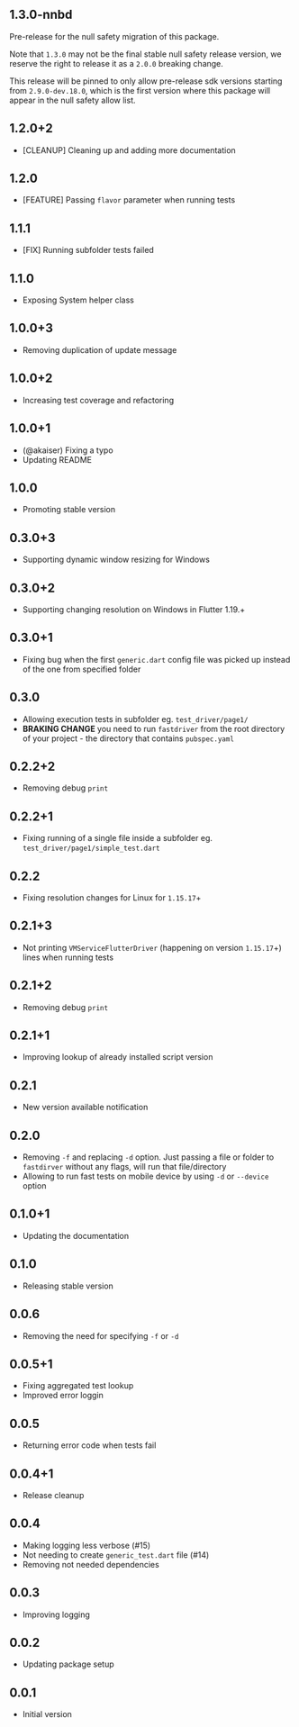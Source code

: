 ## 1.3.0-nnbd

Pre-release for the null safety migration of this package.

Note that `1.3.0` may not be the final stable null safety release version,
we reserve the right to release it as a `2.0.0` breaking change.

This release will be pinned to only allow pre-release sdk versions starting
from `2.9.0-dev.18.0`, which is the first version where this package will
appear in the null safety allow list.

## 1.2.0+2
- [CLEANUP] Cleaning up and adding more documentation

## 1.2.0
- [FEATURE] Passing `flavor` parameter when running tests

## 1.1.1
- [FIX] Running subfolder tests failed

## 1.1.0
- Exposing System helper class

## 1.0.0+3
- Removing duplication of update message

## 1.0.0+2
- Increasing test coverage and refactoring

## 1.0.0+1
- (@akaiser) Fixing a typo
- Updating README

## 1.0.0
- Promoting stable version

## 0.3.0+3
-  Supporting dynamic window resizing for Windows

## 0.3.0+2
- Supporting changing resolution on Windows in Flutter 1.19.+

## 0.3.0+1
- Fixing bug when the first `generic.dart` config file was picked up instead of the one from specified folder

## 0.3.0
- Allowing execution tests in subfolder eg. `test_driver/page1/`
- **BRAKING CHANGE** you need to run `fastdriver` from the root directory of your project - the directory that contains `pubspec.yaml`

## 0.2.2+2
- Removing debug `print`

## 0.2.2+1
- Fixing running of a single file inside a subfolder eg. `test_driver/page1/simple_test.dart`

## 0.2.2
- Fixing resolution changes for Linux for `1.15.17`+

## 0.2.1+3
- Not printing `VMServiceFlutterDriver` (happening on version `1.15.17`+) lines when running tests 


## 0.2.1+2
- Removing debug `print`

## 0.2.1+1
- Improving lookup of already installed script version

## 0.2.1
- New version available notification

## 0.2.0
- Removing `-f` and replacing `-d` option. Just passing a file or folder to `fastdirver` without any flags, will run that file/directory
- Allowing to run fast tests on mobile device by using `-d` or `--device` option

## 0.1.0+1
- Updating the documentation

## 0.1.0
- Releasing stable version

## 0.0.6
- Removing the need for specifying `-f` or `-d` 

## 0.0.5+1
- Fixing aggregated test lookup
- Improved error loggin

## 0.0.5
- Returning error code when tests fail

## 0.0.4+1
- Release cleanup

## 0.0.4
- Making logging less verbose (#15)
- Not needing to create `generic_test.dart` file (#14)
- Removing not needed dependencies

## 0.0.3
- Improving logging

## 0.0.2
- Updating package setup

## 0.0.1
- Initial version
